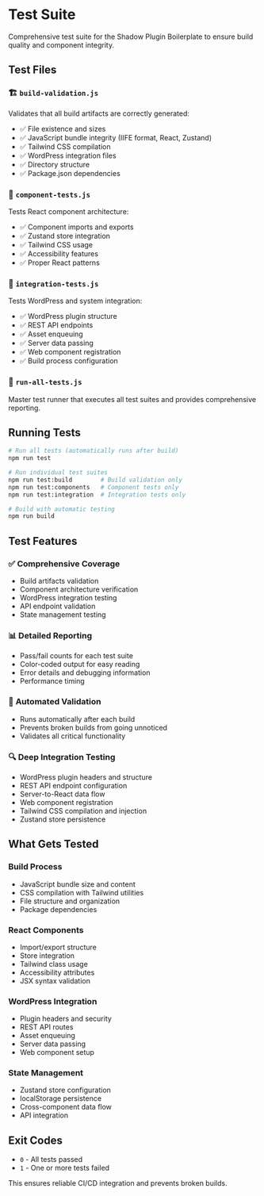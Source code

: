 # Test Suite

Comprehensive test suite for the Shadow Plugin Boilerplate to ensure build quality and component integrity.

## Test Files

### 🏗️ `build-validation.js`
Validates that all build artifacts are correctly generated:
- ✅ File existence and sizes
- ✅ JavaScript bundle integrity (IIFE format, React, Zustand)
- ✅ Tailwind CSS compilation
- ✅ WordPress integration files
- ✅ Directory structure
- ✅ Package.json dependencies

### 🧪 `component-tests.js`
Tests React component architecture:
- ✅ Component imports and exports
- ✅ Zustand store integration
- ✅ Tailwind CSS usage
- ✅ Accessibility features
- ✅ Proper React patterns

### 🔗 `integration-tests.js`
Tests WordPress and system integration:
- ✅ WordPress plugin structure
- ✅ REST API endpoints
- ✅ Asset enqueuing
- ✅ Server data passing
- ✅ Web component registration
- ✅ Build process configuration

### 🎯 `run-all-tests.js`
Master test runner that executes all test suites and provides comprehensive reporting.

## Running Tests

```bash
# Run all tests (automatically runs after build)
npm run test

# Run individual test suites
npm run test:build        # Build validation only
npm run test:components   # Component tests only  
npm run test:integration  # Integration tests only

# Build with automatic testing
npm run build
```

## Test Features

### ✅ **Comprehensive Coverage**
- Build artifacts validation
- Component architecture verification
- WordPress integration testing
- API endpoint validation
- State management testing

### 📊 **Detailed Reporting**
- Pass/fail counts for each test suite
- Color-coded output for easy reading
- Error details and debugging information
- Performance timing

### 🚀 **Automated Validation**
- Runs automatically after each build
- Prevents broken builds from going unnoticed
- Validates all critical functionality

### 🔍 **Deep Integration Testing**
- WordPress plugin headers and structure
- REST API endpoint configuration
- Server-to-React data flow
- Web component registration
- Tailwind CSS compilation and injection
- Zustand store persistence

## What Gets Tested

### Build Process
- JavaScript bundle size and content
- CSS compilation with Tailwind utilities
- File structure and organization
- Package dependencies

### React Components
- Import/export structure
- Store integration
- Tailwind class usage
- Accessibility attributes
- JSX syntax validation

### WordPress Integration
- Plugin headers and security
- REST API routes
- Asset enqueuing
- Server data passing
- Web component setup

### State Management
- Zustand store configuration
- localStorage persistence
- Cross-component data flow
- API integration

## Exit Codes

- `0` - All tests passed
- `1` - One or more tests failed

This ensures reliable CI/CD integration and prevents broken builds.